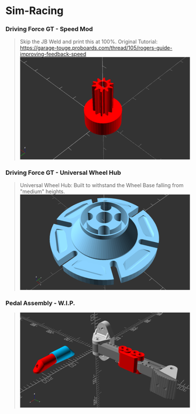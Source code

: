 # Sim-Racing


### Driving Force GT - Speed Mod
> Skip the JB Weld and print this at 100%.
> Original Tutorial: https://garage-touge.proboards.com/thread/105/rogers-guide-improving-feedback-speed
> ![Image of Yaktocat](https://raw.githubusercontent.com/vincentwimmer/OpenSCAD-Bits-and-Bytes/main/Sim-Racing/Driving-Force-GT-Speed-Mod.PNG)

### Driving Force GT - Universal Wheel Hub
> Universal Wheel Hub: Built to withstand the Wheel Base falling from "medium" heights.
> ![Image of Yaktocat](https://raw.githubusercontent.com/vincentwimmer/OpenSCAD-Bits-and-Bytes/main/Sim-Racing/Driving-Force-GT-Universal-Wheel-Adaper.PNG)

### Pedal Assembly - W.I.P.
> ![Image of Yaktocat](https://raw.githubusercontent.com/vincentwimmer/OpenSCAD-Bits-and-Bytes/main/Sim-Racing/Pedal-Assembly.PNG)

